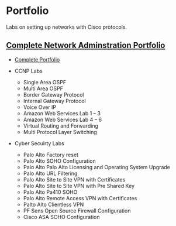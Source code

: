 # Portfolio
Labs on setting up networks with Cisco protocols. 

## <ins>Complete Network Adminstration Portfolio</ins>
 - [Complete Portfolio][COMPLETE]

- CCNP Labs
  - Single Area OSPF
  - Multi Area OSPF  
  - Border Gateway Protocol 
  - Internal Gateway Protocol 
  - Voice Over IP 
  - Amazon Web Services Lab 1 – 3 
  - Amazon Web Services Lab 4 – 6 
  - Virtual Routing and Forwarding 
  - Multi Protocol Layer Switching  

- Cyber Secuirty Labs
  - Palo Alto Factory reset
  - Palo Alto SOHO Configuration
  - Palo Alto Palo Alto Licensing and Operating System Upgrade 
  - Palo Alto URL Filtering  
  - Palo Alto Site to Site VPN with Certificates 
  - Palo Alto Site to Site VPN with Pre Shared Key 
  - Palo Alto Pa410 SOHO 
  - Palo Alto Remote Access VPN with Certificates  
  - Palto Alto Clientless VPN 
  - PF Sens Open Source Firewall Configuration  
  - Cisco ASA SOHO Configuration 

[ospf]: https://github.com/Deleted-0970/Cisco-Networking-Portfolio/tree/main/Writeups/5%20router%20ospf%20v2.docx
[mospf]: https://github.com/Deleted-0970/Cisco-Networking-Portfolio/tree/main/Writeups/multi%20area%20ospf%20v2.docx
[bgp]: https://github.com/Deleted-0970/Cisco-Networking-Portfolio/tree/main/Writeups/BGP%20v2.docx
[ibgp]: https://github.com/Deleted-0970/Cisco-Networking-Portfolio/tree/main/Writeups/IBGP.docx
[voip]: https://github.com/Deleted-0970/Cisco-Networking-Portfolio/tree/main/Writeups/VoIP.docx
[vrf]: https://github.com/Deleted-0970/Cisco-Networking-Portfolio/tree/main/Writeups/VRF.docx
[mpls]: https://github.com/Deleted-0970/Cisco-Networking-Portfolio/tree/main/Writeups/MPLS.docx
[aws1]: https://github.com/Deleted-0970/Cisco-Networking-Portfolio/tree/main/Writeups/AWS%20Cloud%20Foundations%201-6.docx
[aws2]: https://github.com/Deleted-0970/Cisco-Networking-Portfolio/tree/main/Writeups/AWS%20Cloud%20Foundations%201-6.docx
[lab0]:
[lab1]:
[lab2]:
[lab3]:
[lab4]:
[lab5]:
[lab6]:
[lab7]:
[lab8]:
[lab9]:
[lab10]:
[lab11]:
[COMPLETE]: https://github.com/Deleted-0970/Cisco-Networking-Portfolio/tree/main/Writeups/Complete%20Portfolio.docx

